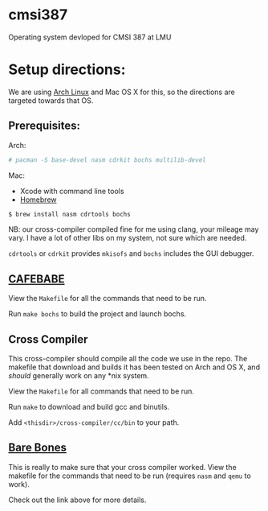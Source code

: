 # cmsi387
Operating system devloped for CMSI 387 at LMU

# Setup directions:

We are using [Arch Linux](http://archlinux.org) and Mac OS X for this,
so the directions are targeted towards that OS.

## Prerequisites:

Arch:
```bash
# pacman -S base-devel nasm cdrkit bochs multilib-devel
```
Mac:
* Xcode with command line tools
* [Homebrew](http://brew.sh)
```bash
$ brew install nasm cdrtools bochs
```
NB: our cross-compiler compiled fine for me using clang, your mileage may vary. I have a lot of other libs on my system, not sure which are needed.

`cdrtools` or `cdrkit` provides `mkisofs` and `bochs` includes the
GUI debugger.

## [CAFEBABE](http://littleosbook.github.io/#hello-cafebabe)

View the `Makefile` for all the commands that need
to be run.

Run `make bochs` to build the project and launch bochs.

## Cross Compiler

This cross-compiler should compile all the code we use in the repo. The makefile that download and builds it has been tested on Arch and OS X, and *should* generally work on any \*nix system.

View the `Makefile` for all commands that need to
be run.

Run `make` to download and build gcc and binutils.

Add `<thisdir>/cross-compiler/cc/bin` to your path.

## [Bare Bones](http://wiki.osdev.org/Bare_Bones)

This is really to make sure that your cross compiler
worked. View the makefile for the commands that need
to be run (requires `nasm` and `qemu` to work).

Check out the link above for more details.
